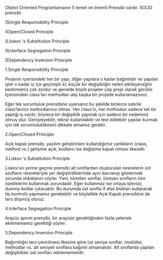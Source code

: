 Object Oriented Programlamanın 5 temel ve önemli Prensibi vardır. SOLİD prensibi

(S)ingle Responsibility Principle

(O)pen/Closed Principle

(L)iskov ‘s Substitution Principle

(I)nterface Segregation Principle

(D)ependency Inversion Principle

1.Single Responsibility Principle

Projenin içerisindeki her bir yapı, diğer yapılara o kadar bağımlıdır ve yapılan işler o kadar iç içe geçmiştir ki; küçük bir değişikliğin neleri etkileyeceğini kestirmeniz çok zordur ve genelde böyle projeler çöp proje olarak görülür. İçerisindeki class’ları methodları alıp başka bir projede kullanamazsınız.

Eğer tek sorumluluk prensibine uyarsanız bu şekilde binlerce satırlık class’larınız methodlarınız olmaz. Her class’ın, her mothodun sadece tek bir yaptığı iş vardır, böylece bir değişiklik yapmak için sadece bir nedeniniz olmuş olur. Genişleyebilir, tekrar kullanılabilir ve test edilebilir yapılar kurmak için tek sorumlulukilkesini dikkate almamız gerekir.

2.Open/Closed Principle

Açık kapalı prensibi, yazılım geliştirirken kullandığımız varlıkların (class, method vs.) gelişime açık, kodların ise değişime kapalı olması ilkesidir.

3.Liskov ‘s Substitution Principle

Liskov’un yerine geçme prensibi alt sınıflardan oluşturulan nesnelerin üst sınıfların nesneleriyle yer değiştirdiklerinde aynı davranışı göstermek zorunda olduklarını söyler. Yani; türetilen sınıflar, türeyen sınıfların tüm özelliklerini kullanmak zorundadır. Eğer kullanmaz ise ortaya işlevsiz, dummy kodlar çıkacaktır. Bu durumda üst sınıfta if else blokları kullanarak tip kontrolü yapmamız gerekebilir ve böylelikle Açık Kapalı prensibine de ters düşmüş oluruz.

4.Interface Segregation Principle

Arayüz ayırım prensibi, bir arayüze gerektiğinden fazla yetenek eklemememiz gerektiği söyler.

5.Dependency Inversion Principle

Bağımlılığın ters çevirilmesi ilkesine göre üst seviye sınıflar, modüller, methodlar vs. alt seviyeli sınıflara bağımlı olmamalıdır. Alt sınıflarda yapılan değişiklikler üst sınıfları etkilememelidir.
